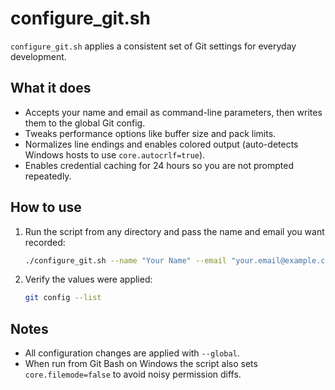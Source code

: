 # configure_git.sh

`configure_git.sh` applies a consistent set of Git settings for everyday development.

## What it does
- Accepts your name and email as command-line parameters, then writes them to the global Git config.
- Tweaks performance options like buffer size and pack limits.
- Normalizes line endings and enables colored output (auto-detects Windows hosts to use `core.autocrlf=true`).
- Enables credential caching for 24 hours so you are not prompted repeatedly.

## How to use
1. Run the script from any directory and pass the name and email you want recorded:
   ```bash
   ./configure_git.sh --name "Your Name" --email "your.email@example.com"
   ```
2. Verify the values were applied:
   ```bash
   git config --list
   ```

## Notes
- All configuration changes are applied with `--global`.
- When run from Git Bash on Windows the script also sets `core.filemode=false` to avoid noisy permission diffs.
